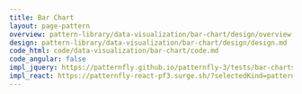 ```yaml
---
title: Bar Chart
layout: page-pattern
overview: pattern-library/data-visualization/bar-chart/design/overview.md
design: pattern-library/data-visualization/bar-chart/design/design.md
code_html: code/data-visualization/bar-chart/code.md
code_angular: false
impl_jquery: https://patternfly.github.io/patternfly-3/tests/bar-charts.html
impl_react: https://patternfly-react-pf3.surge.sh/?selectedKind=patternfly-react%2FData%20Visualization%2FCharts&selectedStory=Bar%20Chart
---
```

